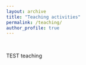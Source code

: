 ```yaml
---
layout: archive
title: "Teaching activities"
permalink: /teaching/
author_profile: true
---
```


<br/>

TEST teaching
